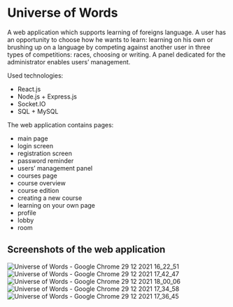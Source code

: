 # Universe of Words

A web application which supports learning of foreigns language. A user has an opportunity to choose how he wants to learn: learning on his own or brushing up on a language by competing against another user in three types of competitions: races, choosing or writing. A panel dedicated for the administrator enables users’ management. 

Used technologies:
- React.js
- Node.js + Express.js
- Socket.IO
- SQL + MySQL

The web application contains pages:
- main page
- login screen
- registration screen
- password reminder
- users’ management panel
- courses page
- course overview
- course edition
- creating a new course
- learning on your own page
- profile
- lobby
- room

## Screenshots of the web application
![Universe of Words - Google Chrome 29 12 2021 16_22_51](https://user-images.githubusercontent.com/80163377/153703944-3db018ee-62f8-48d6-be8a-d18cf4f7b117.png)
![Universe of Words - Google Chrome 29 12 2021 17_42_47](https://user-images.githubusercontent.com/80163377/153704038-a17a112b-5d72-4d6c-9480-ce00cef1aba8.png)
![Universe of Words - Google Chrome 29 12 2021 18_00_06](https://user-images.githubusercontent.com/80163377/153704049-fcf08117-24c8-4762-8050-cac0f98be2d4.png)
![Universe of Words - Google Chrome 29 12 2021 17_34_58](https://user-images.githubusercontent.com/80163377/153704031-03b4b0b5-8df1-4567-8e92-cc4b47522ead.png)
![Universe of Words - Google Chrome 29 12 2021 17_36_45](https://user-images.githubusercontent.com/80163377/153704059-d1cb7cdb-bb7b-433a-a268-8a2094701e87.png)


